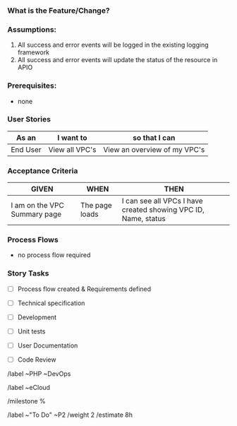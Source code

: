 <!-- Title: UserStory-Deliverable.md -->
<!--- THIS TEMPLATE IS TO BE USED FOR NEW FEATURES OR CHANGE REQUESTS -->

### What is the Feature/Change?
<!-- Enter clear and concise description of what your feature or change request is. -->


### Assumptions:
1. All success and error events will be logged in the existing logging framework
2. All success and error events will update the status of the resource in APIO


### Prerequisites:
<!-- Link to any issues/etc that are required for development to begin -->
- none


### User Stories

| As an <type of user> | I want to <perform some task> | so that I can <achieve some goal> |
|---|---|---|
| End User | View all VPC's | View an overview of my VPC's |

### Acceptance Criteria

| GIVEN | WHEN | THEN |
|---|---|---|
| I am on the VPC Summary page | The page loads | I can see all VPCs I have created showing VPC ID, Name, status |


### Process Flows
 <!-- attach any flow charts and delete placeholder -->
- no process flow required

<!-- ENFORCEMENT-END -->

### Story Tasks
- [ ] Process flow created & Requirements defined
- [ ] Technical specification
- [ ] Development
- [ ] Unit tests
- [ ] User Documentation  <!-- delete if not applicable -->
- [ ] Code Review


<!--- Set Team label - Delete as appropriate -->
/label ~PHP ~DevOps 

<!--- set product or project labels - If appropriate  -->
/label ~eCloud 

<!--- set product or project milestone - If appropriate  -->
/milestone %

<!--- set initial issue status, priority, weight & estimate - see handbook if unsure  -->
/label ~"To Do" ~P2
/weight 2
/estimate 8h
